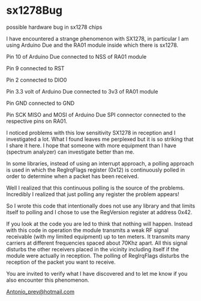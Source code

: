 # sx1278Bug
possible hardware bug in sx1278 chips

 I have encountered a strange phenomenon with SX1278, in particular I am using Arduino Due and the RA01 module inside which there is sx1278.

 Pin 10 of Arduino Due connected to NSS of RA01 module
 
 Pin 9 connected to RST
 
 Pin 2 connected to DIO0
 
 Pin 3.3 volt of Arduino Due connected to 3v3 of RA01 module
 
 Pin GND connected to GND
 
 Pin SCK MISO and MOSI of Arduino Due SPI connector connected to the respective pins on RA01.

 I noticed problems with this low sensitivity SX1278 in reception and I investigated a lot.
 What I found leaves me perplexed but it is so striking that I share it here.
 I hope that someone with more equipment than I have (spectrum analyzer) can investigate
 better than me.
 
 In some libraries, instead of using an interrupt approach, a polling approach is used
 in which the RegIrqFlags register (0x12) is continuously polled in order to
 determine when a packet has been received.

 Well I realized that this continuous polling is the source of the problems.
 Incredibly I realized that just polling any register
 the problem appears!
 
 So I wrote this code that intentionally does not use any library and that limits itself to polling 
 and I chose to use the RegVersion register at address 0x42.

 If you look at the code you are led to think that nothing will happen.
 Instead with this code in operation the module transmits a weak RF signal
 receivable (with my limited equipment) up to ten meters.
 It transmits many carriers at different frequencies spaced about 70Khz apart.
 All this signal disturbs the other receivers placed in the vicinity including
 itself if the module were actually in reception.
 The polling of RegIrqFlags disturbs the reception of the packet you want to receive.

 You are invited to verify what I have discovered and to let me know if you also encounter this phenomenon.

 Antonio_prev@hotmail.com
